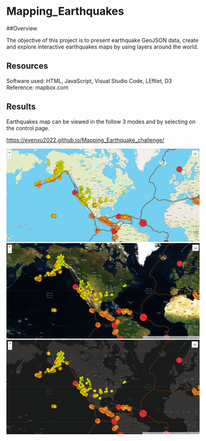 # Mapping_Earthquakes

##Overview

The objective of this project is to present earthquake GeoJSON data, create and explore interactive earthquakes maps by using layers around the world.

## Resources
Software used: HTML, JavaScript, Visual Studio Code, LEftlet, D3
Reference: mapbox.com

## Results
Earthquakes map can be viewed in the follow 3 modes and by selecting on the control page.

https://evenxu2022.github.io/Mapping_Earthquake_challenge/

<img src ="images/street_view.PNG">

<img src ="images/satellite_view.PNG">

<img src ="images/dark_view.PNG">

